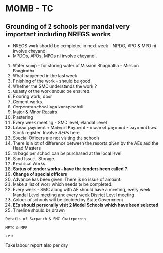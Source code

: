 # MOMB - TC

## Grounding of 2 schools per mandal very important including NREGS works

  

- NREGS work should be completed in next week - MPDO, APO & MPO ni involve cheyandi
- MPDOs, APOs, MPOs ni involve cheyandi.

  

1. Water sump - for storing water of Mission Bhagiratha - Mission Bhagiratha
2. What happened in the last week
3. Finishing of the work - should be good.
4. Whether the SMC understands the work ?
5. Quality of the work should be ensured.
6. Flooring work, door
7. Cement works.
8. Corporate school laga kanapinchali
9. Major & Minor Repairs
10. Plastering
11. Every week meeting - SMC level, Mandal Level
12. Labour payment + Material Payment - mode of payment - payment how. Stock register. Involve _AEOs_ here.
13. Special Officers are not visiting the schools
14. There is a lot of difference between the reports given by the AEs and the Head Masters
15. `15` bags per school can be purchased at the local level.
16. Sand Issue.  Storage.
17. Electrical Works.
18. **Status of tender works - have the tenders been called ?**
19. **Change of special officers**
20. Advance has been given. There is no issue of amount.
21. Make a list of work which needs to be completed.
22. Every week - SMC along with AE should have a meeting, every week Mandal Level meeting and every week District Level meeting
23. Colour of schools will be decided by State Government
24. **EEs should personally visit 2 Model Schools which have been selected**
25. Timeline should be drawn.

  

`Details of Sarpanch & SMC Chairperson`

  

`MPTC & MPP`

  

`ZPTC`

  

Take labour report also per day